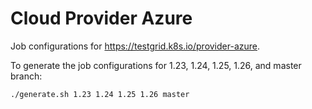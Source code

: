 # Cloud Provider Azure

Job configurations for https://testgrid.k8s.io/provider-azure.

To generate the job configurations for 1.23, 1.24, 1.25, 1.26, and master branch:

```bash
./generate.sh 1.23 1.24 1.25 1.26 master
```
